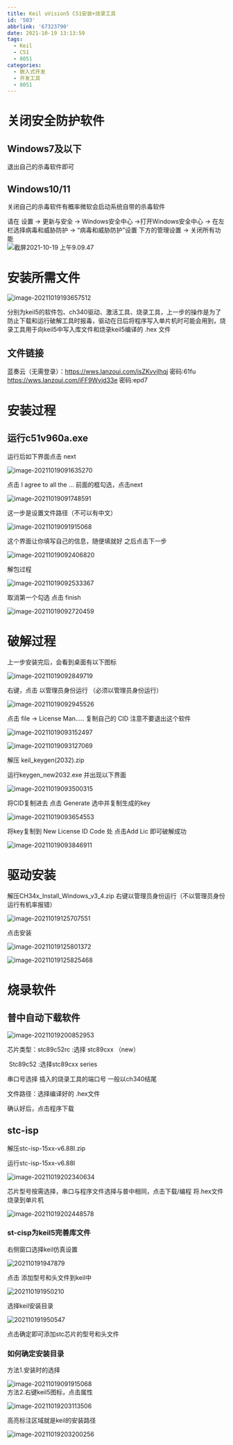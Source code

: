 ```yaml
---
title: Keil uVision5 C51安装+烧录工具
id: '503'
abbrlink: '67323790'
date: 2021-10-19 13:13:59
tags:
  - Keil
  - C51
  - 8051
categories:
  - 嵌入式开发
  - 开发工具
  - 8051
---
```


# 关闭安全防护软件

## Windows7及以下

退出自己的杀毒软件即可

## Windows10/11

关闭自己的杀毒软件有概率微软会启动系统自带的杀毒软件

请在 设置 -> 更新与安全 -> Windows安全中心 ->打开Windows安全中心 -> 在左栏选择病毒和威胁防护 -> “病毒和威胁防护”设置 下方的管理设置 -> 关闭所有功能  
![截屏2021-10-19 上午9.09.47](https://kozakemi.oss-cn-beijing.aliyuncs.com/202110190909807.png)

# 安装所需文件

![image-20211019193657512](https://kozakemi.oss-cn-beijing.aliyuncs.com/202110191936670.png)

分别为keil5的软件包、ch340驱动、激活工具、烧录工具，上一步的操作是为了防止下载和运行破解工具时报毒，驱动在日后将程序写入单片机时可能会用到，烧录工具用于向keil5中写入库文件和烧录keil5编译的 .hex 文件

## 文件链接

蓝奏云（无需登录）：https://wws.lanzoui.com/isZKvvjlhqj 密码:61fu  
https://wws.lanzoui.com/iFF9Wvjd33e 密码:epd7

# 安装过程

## 运行c51v960a.exe

运行后如下界面点击 next

![image-20211019091635270](https://kozakemi.oss-cn-beijing.aliyuncs.com/202110190916312.png)

点击 I agree to all the … 前面的框勾选，点击next

![image-20211019091748591](https://kozakemi.oss-cn-beijing.aliyuncs.com/202110190917636.png)

这一步是设置文件路径（不可以有中文）

![image-20211019091915068](https://kozakemi.oss-cn-beijing.aliyuncs.com/202110190919113.png)

这个界面让你填写自己的信息，随便填就好 之后点击下一步

![image-20211019092406820](https://kozakemi.oss-cn-beijing.aliyuncs.com/202110190924863.png)

解包过程

![image-20211019092533367](https://kozakemi.oss-cn-beijing.aliyuncs.com/202110190925419.png)

取消第一个勾选 点击 finish

![image-20211019092720459](https://kozakemi.oss-cn-beijing.aliyuncs.com/202110190927503.png)

# 破解过程

上一步安装完后，会看到桌面有以下图标

![image-20211019092849719](https://kozakemi.oss-cn-beijing.aliyuncs.com/202110190928760.png)

右键，点击 以管理员身份运行 （必须以管理员身份运行）

![image-20211019092945526](https://kozakemi.oss-cn-beijing.aliyuncs.com/202110190929566.png)

点击 file -> License Man….. 复制自己的 CID 注意不要退出这个软件

![image-20211019093152497](https://kozakemi.oss-cn-beijing.aliyuncs.com/202110190931536.png)

![image-20211019093127069](https://kozakemi.oss-cn-beijing.aliyuncs.com/202110190931112.png)

解压 keil\_keygen(2032).zip

运行keygen\_new2032.exe 并出现以下界面

![image-20211019093500315](https://kozakemi.oss-cn-beijing.aliyuncs.com/202110190935368.png)

将CID复制进去 点击 Generate 选中并复制生成的key

![image-20211019093654553](https://kozakemi.oss-cn-beijing.aliyuncs.com/202110190936614.png)

将key复制到 New License ID Code 处 点击Add Lic 即可破解成功

![image-20211019093846911](https://kozakemi.oss-cn-beijing.aliyuncs.com/202110190938956.png)

# 驱动安装

解压CH34x\_Install\_Windows\_v3\_4.zip 右键以管理员身份运行（不以管理员身份运行有机率报错）

![image-20211019125707551](https://kozakemi.oss-cn-beijing.aliyuncs.com/202110191257594.png)

点击安装

![image-20211019125801372](https://kozakemi.oss-cn-beijing.aliyuncs.com/202110191258415.png)

![image-20211019125825468](https://kozakemi.oss-cn-beijing.aliyuncs.com/202110191258506.png)

# 烧录软件

## 普中自动下载软件

![image-20211019200852953](https://kozakemi.oss-cn-beijing.aliyuncs.com/202110192008000.png)

芯片类型：stc89c52rc :选择 stc89cxx （new）

​ Stc89c52 :选择stc89cxx series

串口号选择 插入的烧录工具的端口号 一般以ch340结尾

文件路径：选择编译好的 .hex文件

确认好后，点击程序下载

## stc-isp

解压stc-isp-15xx-v6.88I.zip

运行stc-isp-15xx-v6.88I

![image-20211019202340634](https://kozakemi.oss-cn-beijing.aliyuncs.com/202110192023723.png)

芯片型号按需选择，串口与程序文件选择与普中相同，点击下载/编程 将.hex文件烧录到单片机

![image-20211019202448578](https://kozakemi.oss-cn-beijing.aliyuncs.com/202110192024620.png)

### st-cisp为keil5完善库文件

右侧窗口选择keil仿真设置

![202110191947879](https://kozakemi.oss-cn-beijing.aliyuncs.com/202110192027043.png)

点击 添加型号和头文件到keil中

![202110191950210](https://kozakemi.oss-cn-beijing.aliyuncs.com/202110192028743.png)

选择keil安装目录

![202110191950547](https://kozakemi.oss-cn-beijing.aliyuncs.com/202110192028994.png)

点击确定即可添加stc芯片的型号和头文件

### 如何确定安装目录

方法1.安装时的选择

![image-20211019091915068](https://kozakemi.oss-cn-beijing.aliyuncs.com/202110192030177.png)  
方法2.右键keil5图标，点击属性

![image-20211019203113506](https://kozakemi.oss-cn-beijing.aliyuncs.com/202110192031564.png)

高亮标注区域就是keil的安装路径

![image-20211019203200256](https://kozakemi.oss-cn-beijing.aliyuncs.com/202110192032310.png)